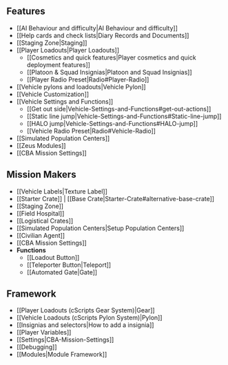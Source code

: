 ## Features
* [[AI Behaviour and difficulty|AI Behaviour and difficulty]]
* [[Help cards and check lists|Diary Records and Documents]]
* [[Staging Zone|Staging]]
* [[Player Loadouts|Player Loadouts]]
  * [[Cosmetics and quick features|Player cosmetics and quick deployment features]]
  * [[Platoon & Squad Insignias|Platoon and Squad Insignias]]
  * [[Player Radio Preset|Radio#Player-Radio]]
* [[Vehicle pylons and loadouts|Vehicle Pylon]]
* [[Vehicle Customization]]
* [[Vehicle Settings and Functions]]
  * [[Get out side|Vehicle-Settings-and-Functions#get-out-actions]]
  * [[Static line jump|Vehicle-Settings-and-Functions#Static-line-jump]]
  * [[HALO jump|Vehicle-Settings-and-Functions#HALO-jump]]
  * [[Vehicle Radio Preset|Radio#Vehicle-Radio]]
* [[Simulated Population Centers]]
* [[Zeus Modules]]
* [[CBA Mission Settings]]

## Mission Makers
* [[Vehicle Labels|Texture Label]]
* [[Starter Crate]] | [[Base Crate|Starter-Crate#alternative-base-crate]]
* [[Staging Zone]]
* [[Field Hospital]]
* [[Logistical Crates]]
* [[Simulated Population Centers|Setup Population Centers]]
* [[Civilian Agent]]
* [[CBA Mission Settings]]
* **Functions**
  * [[Loadout Button]]
  * [[Teleporter Button|Teleport]]
  * [[Automated Gate|Gate]]

## Framework
* [[Player Loadouts (cScripts Gear System)|Gear]]
* [[Vehicle Loadouts (cScripts Pylon System)|Pylon]]
* [[Insignias and selectors|How to add a insignia]]
* [[Player Variables]]
* [[Settings|CBA-Mission-Settings]]
* [[Debugging]]
* [[Modules|Module Framework]]